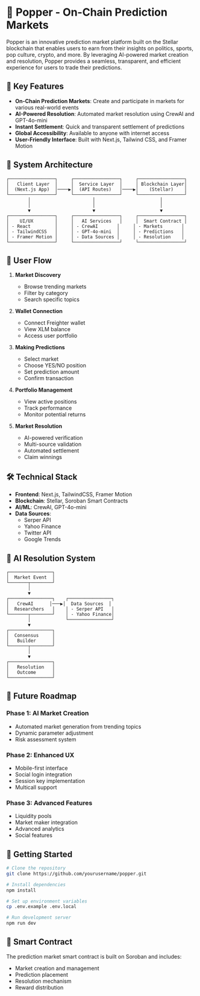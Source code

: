 # 🎯 Popper - On-Chain Prediction Markets

Popper is an innovative prediction market platform built on the Stellar blockchain that enables users to earn from their insights on politics, sports, pop culture, crypto, and more. By leveraging AI-powered market creation and resolution, Popper provides a seamless, transparent, and efficient experience for users to trade their predictions.

## 🌟 Key Features

- **On-Chain Prediction Markets**: Create and participate in markets for various real-world events
- **AI-Powered Resolution**: Automated market resolution using CrewAI and GPT-4o-mini
- **Instant Settlement**: Quick and transparent settlement of predictions
- **Global Accessibility**: Available to anyone with internet access
- **User-Friendly Interface**: Built with Next.js, Tailwind CSS, and Framer Motion

## 🔧 System Architecture

```
┌─────────────────┐     ┌─────────────────┐     ┌─────────────────┐
│   Client Layer  │     │  Service Layer  │     │ Blockchain Layer│
│  (Next.js App)  │────▶│  (API Routes)   │────▶│    (Stellar)    │
└─────────────────┘     └─────────────────┘     └─────────────────┘
        │                       │                        │
        │                       │                        │
        ▼                       ▼                        ▼
┌─────────────────┐     ┌─────────────────┐     ┌─────────────────┐
│    UI/UX        │     │   AI Services   │     │  Smart Contract │
│ - React         │     │ - CrewAI       │     │ - Markets       │
│ - TailwindCSS   │     │ - GPT-4o-mini  │     │ - Predictions   │
│ - Framer Motion │     │ - Data Sources │     │ - Resolution    │
└─────────────────┘     └─────────────────┘     └─────────────────┘
```

## 🔄 User Flow

1. **Market Discovery**
   - Browse trending markets
   - Filter by category
   - Search specific topics

2. **Wallet Connection**
   - Connect Freighter wallet
   - View XLM balance
   - Access user portfolio

3. **Making Predictions**
   - Select market
   - Choose YES/NO position
   - Set prediction amount
   - Confirm transaction

4. **Portfolio Management**
   - View active positions
   - Track performance
   - Monitor potential returns

5. **Market Resolution**
   - AI-powered verification
   - Multi-source validation
   - Automated settlement
   - Claim winnings

## 🛠️ Technical Stack

- **Frontend**: Next.js, TailwindCSS, Framer Motion
- **Blockchain**: Stellar, Soroban Smart Contracts
- **AI/ML**: CrewAI, GPT-4o-mini
- **Data Sources**: 
  - Serper API
  - Yahoo Finance
  - Twitter API
  - Google Trends

## 🤖 AI Resolution System

```
┌────────────────┐
│  Market Event  │
└───────┬────────┘
        │
        ▼
┌────────────────┐    ┌────────────────┐
│   CrewAI      │───▶│  Data Sources  │
│  Researchers   │    │ - Serper API   │
└───────┬────────┘    │ - Yahoo Finance│
        │             └────────────────┘
        ▼
┌────────────────┐
│  Consensus     │
│   Builder      │
└───────┬────────┘
        │
        ▼
┌────────────────┐
│   Resolution   │
│   Outcome      │
└────────────────┘
```

## 🔮 Future Roadmap

### Phase 1: AI Market Creation
- Automated market generation from trending topics
- Dynamic parameter adjustment
- Risk assessment system

### Phase 2: Enhanced UX
- Mobile-first interface
- Social login integration
- Session key implementation
- Multicall support

### Phase 3: Advanced Features
- Liquidity pools
- Market maker integration
- Advanced analytics
- Social features

## 🚀 Getting Started

```bash
# Clone the repository
git clone https://github.com/yourusername/popper.git

# Install dependencies
npm install

# Set up environment variables
cp .env.example .env.local

# Run development server
npm run dev
```

## 📄 Smart Contract

The prediction market smart contract is built on Soroban and includes:

- Market creation and management
- Prediction placement
- Resolution mechanism
- Reward distribution

